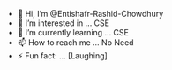 - 👋 Hi, I’m @Entishafr-Rashid-Chowdhury
- 👀 I’m interested in ... CSE
- 🌱 I’m currently learning ... CSE
- 📫 How to reach me ... No Need
- ⚡ Fun fact: ... [Laughing]

<!---
ENTISHAR-RASHID-CHOWDHURY/ENTISHAR-RASHID-CHOWDHURY is a ✨ special ✨ repository because its `README.md` (this file) appears on your GitHub profile.
You can click the Preview link to take a look at your changes.
--->
